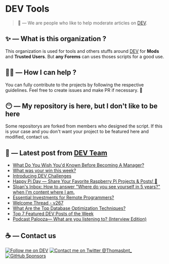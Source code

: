 # DEV Tools

> 🔧 — We are people who like to help moderate articles on [DEV](https://dev.to).

## ✨ — What is this organization ?

This organization is used for tools and others stuffs around [DEV](https://dev.to) for **Mods** and **Trusted Users**. But __any Forems__ can uses thoses scripts for a good use.


## 💪🏼 — How I can help ?

You can fully contribute to the projects by following the respective guidelines. Feel free to create issues and make PR if necessary. 🎉

## 😶 — My repository is here, but I don't like to be here

Some repositorys are forked from members who designed the script. If this is your case and you don't want your project to be featured here and modified, contact us.

## 📝 — Latest post from [DEV Team](https://dev.to/devteam)

<!-- BLOG-POST-LIST:START -->
- [What Do You Wish You&#39;d Known Before Becoming A Manager?](https://dev.to/devteam/what-do-you-wish-youd-known-before-becoming-a-manager-2146)
- [What was your win this week?](https://dev.to/devteam/what-was-your-win-this-week-4pe5)
- [Introducing DEV Challenges](https://dev.to/devteam/introducing-dev-challenges-1mk9)
- [Happy Pi Day — Share Your Favorite Raspberry Pi Projects &amp; Posts! 🥧](https://dev.to/devteam/happy-pi-day-share-your-favorite-raspberry-pi-projects-posts-2dgc)
- [Sloan&#39;s Inbox: How to answer &quot;Where do you see yourself in 5 years?&quot; when I&#39;m content where I am.](https://dev.to/devteam/sloans-inbox-how-to-answer-where-do-you-see-yourself-in-5-years-when-im-content-where-i-am-jbm)
- [Essential Investments for Remote Programmers?](https://dev.to/devteam/essential-investments-for-remote-programmers-4807)
- [Welcome Thread - v267](https://dev.to/devteam/welcome-thread-v267-4na2)
- [What Are the Top Database Optimization Techniques?](https://dev.to/devteam/what-are-the-top-database-optimization-techniques-4ode)
- [Top 7 Featured DEV Posts of the Week](https://dev.to/devteam/top-7-featured-dev-posts-of-the-week-36c)
- [Podcast Palooza— What are you listening to? &lpar;Interview Edition&rpar;](https://dev.to/devteam/podcast-palooza-what-are-you-listening-to-interview-edition-3a8)
<!-- BLOG-POST-LIST:END -->


## ☕ — Contact us

[![Follow me on DEV](https://img.shields.io/badge/dev.to-%2308090A.svg?&style=for-the-badge&logo=dev.to&logoColor=white&alt=devto)](https://dev.to/thomasbnt)
[![Contact me on Twitter @Thomasbnt_](https://img.shields.io/badge/Contact%20me%20on%20Twitter-%231DA1F2.svg?&style=for-the-badge&logo=twitter&logoColor=white&alt=twitter)](https://twitter.com/messages/1142357270-1142357270?text=Hello,%20I%20contact%20you%20from%20devtotools%20&recipient_id=1142357270) [![GitHub Sponsors](https://img.shields.io/badge/Sponsor%20me-%23EA54AE.svg?&style=for-the-badge&logo=github-sponsors&logoColor=white)](https://github.com/sponsors/thomasbnt)



